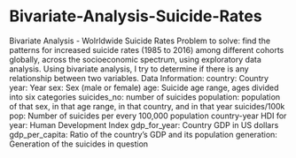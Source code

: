 # Bivariate-Analysis-Suicide-Rates
Bivariate Analysis - Wolrldwide Suicide Rates Problem to solve: find the patterns for increased suicide rates (1985 to 2016) among different cohorts globally, across the socioeconomic spectrum, using exploratory data analysis. Using bivariate analysis, I try to determine if there is any relationship between two variables. Data Information:  country: Country year: Year sex: Sex (male or female) age: Suicide age range, ages divided into six categories suicides_no: number of suicides population: population of that sex, in that age range, in that country, and in that year suicides/100k pop: Number of suicides per every 100,000 population country-year HDI for year: Human Development Index gdp_for_year: Country GDP in US dollars gdp_per_capita: Ratio of the country’s GDP and its population generation: Generation of the suicides in question
